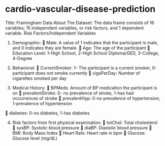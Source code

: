 # cardio-vascular-disease-prediction
Title: Framingham Data
About The Dataset:
The data frame consists of 16 variables; 15 independent variables, or risk factors, and 1 
dependent variable.
Risk Factors/Independent Variables
1. Demographic:
 Male: A value of 1 indicates that the participant is male, and 0 indicates they are 
female.
 Age: The age of the participant
 Education Level: 1-High School, 2-High School Diploma/GED, 3-College, 4-Degree

2. Behavioral:
 CurrentSmoker: 1- The participant is a current smoker, 0- participant does not 
smoke currently
 cigsPerDay: Number of cigarettes smoked per day
3. Medical History:
 BPMeds: Amount of BP medication the participant is on
 prevalentStroke: 0- no prevalence of stroke, 1-has had occurrences of stroke
 prevalentHyp: 0-no prevalence of hypertension, 1-prevalence of hypertension

 diabetes: 0-no diabetes, 1-has diabetes

4. Risk factors from first physical examination:
 totChol: Total cholesterol
 sysBP: Systolic blood pressure
 diaBP: Diastolic blood pressure
 BMI: Body Mass Index
 Heart Rate: Heart rate in bpm
 Glucose: Glucose level (mg/dL)

